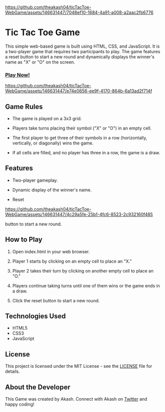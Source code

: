 
https://github.com/theakash04/ticTacToe-WebGame/assets/146631447/7048ef10-1684-4a91-a008-a2aac2fb6776
# Tic Tac Toe Game
This simple web-based game is built using HTML, CSS, and JavaScript. It is a two-player game that requires two participants to play. The game features a reset button to start a new round and dynamically displays the winner's name as "X" or "O" on the screen.

### [Play Now!]()
https://github.com/theakash04/ticTacToe-WebGame/assets/146631447/e74e0656-ee9f-4170-864b-6a13ad2f714f



## Game Rules
- The game is played on a 3x3 grid.

- Players take turns placing their symbol ("X" or "O") in an empty cell.

- The first player to get three of their symbols in a row (horizontally, 
  vertically, or diagonally) wins the game.

- If all cells are filled, and no player has three in a row, the game is a draw.



## Features
- Two-player gameplay.

- Dynamic display of the winner's name.

- Reset 

https://github.com/theakash04/ticTacToe-WebGame/assets/146631447/4c29a5fe-25b1-4fc6-8523-2c932160f485

button to start a new round.



## How to Play
1. Open index.html in your web browser.

2. Player 1 starts by clicking on an empty cell to place an "X."

3. Player 2 takes their turn by clicking on another empty cell to place an "O."

4. Players continue taking turns until one of them wins or the game ends in a draw.

5. Click the reset button to start a new round.



## Technologies Used
- HTML5
- CSS3
- JavaScript



## License
This project is licensed under the MIT License - see the [LICENSE](LICENSE) file for details.

## About the Developer

This Game was created by Akash. Connect with Akash on [Twitter](https://twitter.com/THEAkash04) and happy coding!
